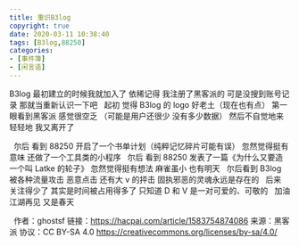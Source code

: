 ```yaml
---
title: 重识B3log
copyright: true
date: 2020-03-11 10:38:40
tags: [B3log,88250]
categories:
- [事件簿]
- [闲言语]
---
```



B3log 最初建立的时候我就加入了
依稀记得 我注册了黑客派的
可是没搜到账号记录
那就当重新认识一下吧
&nbsp;
起初 觉得 B3log 的 logo 好老土（现在也有点）
第一眼看到黑客派 感觉很空乏 （可能是用户还很少 没有多少数据）
然后不自觉地来 轻轻地 我又离开了
<!--more-->
&nbsp;
尔后 看到 88250 开启了一个书单计划（纯粹记忆碎片可能有误）
忽然觉得挺有意味
还做了一个工具类的小程序
&nbsp;
尔后 看到 88250 发表了一篇《为什么又要造一个叫 Latke 的轮子》
忽然觉得挺有想法
麻雀虽小 也有明天
&nbsp;
尔后看到 B3log 被各种流量攻击 恶意点击
还有大 v 的抨击
固执邪恶的灵魂永远是存在的
&nbsp;
后来 关注得少了
其实是时间被占用得多了
只知道 D 和 V 是一对可爱的、可敬的
&nbsp;
加油 江湖再见
又是春天

&nbsp;
作者：ghostsf
链接：https://hacpai.com/article/1583754874086
来源：黑客派
协议：CC BY-SA 4.0 https://creativecommons.org/licenses/by-sa/4.0/